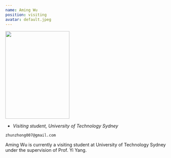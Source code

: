 ```yaml
---
name: Aming Wu
position: visiting
avatar: default.jpeg
---
```


<img width="200" height="275" src="{{site.baseurl}}/images/people/{{page.avatar}}" data-action="zoom">

- _Visiting student, University of Technology Sydney_<br>
<!--- _Science coach. Collaborator. Transdisciplinary optimist._-->

<i class="fa fa-envelope-o"></i> `zhunzhong007@gmail.com`

Aming Wu is currently a visiting student at University of Technology Sydney under the supervision of Prof. Yi Yang.
